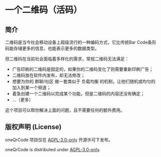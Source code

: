 # 一个二维码（活码）

## 简介

二维码是当今社会移动设备上超级流行的一种编码方式，它比传统Bar Code条形码能存储更多的信息，也能表示更多的数据类型。

但二维码在当前社会面临着多样化的需求，常规二维码无法满足：

- 广告印刷的二维码是固定的，如果你的二维码变化了则需要重新印刷广告；
- 二维码放在软件内发布，却无法修改；
- 想要为你的 群聊/社区 做一套类似于 负载均衡 的机制，让他们随机或均匀的加入到某一个频道；
- 着急创建一个二维码以完成某个功能，但是二维码的内容还没有确定；
- ...（更多）

这个项目可以帮你解决上面的问题，且不需要任何的额外费用。

## 版权声明 (License)

oneQrCode 项目仅在 [AGPL-3.0-only](https://opensource.org/licenses/AGPL-3.0) 开源许可下发布。

oneQrCode is distributed under [AGPL-3.0-only](https://opensource.org/licenses/AGPL-3.0).